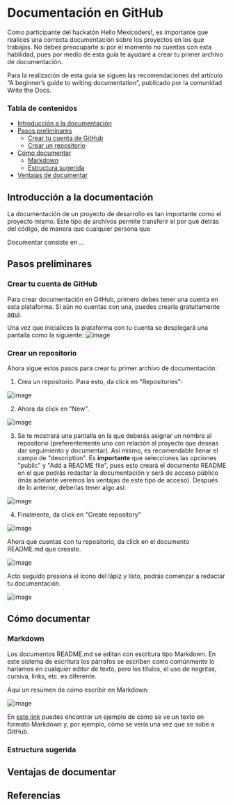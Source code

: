 # Documentación en GitHub

Como participante del hackatón Hello Mexicoders!, es importante que realices una correcta documentación sobre los proyectos en los que trabajas. No debes preocuparte si por el momento no cuentas con esta habilidad, pues por medio de esta guía te ayudaré a crear tu primer archivo de documentación.

Para la realización de esta guía se siguen las recomendaciones del artículo “A beginner’s guide to writing documentation”, publicado por la comunidad Write the Docs.

### Tabla de contenidos
* [Introducción a la documentación](#introducción-a-la-documentación)
* [Pasos preliminares](#pasos-preliminares) 
  * [Crear tu cuenta de GitHub](#crear-tu-cuenta-de-github)  
  * [Crear un repositorio](#crear-un-repositorio)
* [Cómo documentar](#cómo-documentar) 
  * [Markdown](#markdown)
  * [Estructura sugerida](#estructura-sugerida)
* [Ventajas de documentar](#ventajas-de-documentar)


## Introducción a la documentación

La documentación de un proyecto de desarrollo es tan importante como el proyecto mismo. Este tipo de archivos permite transferir el por qué detrás del código, de manera que cualquier persona que 

Documentar consiste en ...

## Pasos preliminares

### Crear tu cuenta de GitHub

Para crear documentación en GitHub, primero debes tener una cuenta en esta plataforma. Si aún no cuentas con una, puedes crearla gratuitamente [aquí](https://github.com/signup?ref_cta=Sign+up&ref_loc=header+logged+out&ref_page=%2F&source=header-home). 

Una vez que inicialices la plataforma con tu cuenta se desplegará una pantalla como la siguiente:
![image](https://user-images.githubusercontent.com/101894380/160957771-ef3ed28e-b09f-4952-9c62-6101e63c76b5.png)

### Crear un repositorio 

Ahora sigue estos pasos para crear tu primer archivo de documentación:

1) Crea un repositorio. Para esto, da click en "Repositories":

![image](https://user-images.githubusercontent.com/101894380/160957948-c8471d4f-87d0-4f8d-b15c-f1366391c160.png) 

2) Ahora da click en "New". 

![image](https://user-images.githubusercontent.com/101894380/160959053-baac65df-2097-4ddc-8f2e-bd821d9c5978.png)

3) Se te mostrará una pantalla en la que deberás asignar un nombre al repositorio (preferentemente uno con relación al proyecto que deseas dar seguimiento y documentar). Así mismo, es recomendable llenar el campo de "description". Es **importante** que selecciones las opciones "public" y "Add a README file", pues esto creará el documento README en el que podrás redactar la documentación y será de acceso público (más adelante veremos las ventajas de este tipo de acceso). Después de lo anterior, deberías tener algo así:

![image](https://user-images.githubusercontent.com/101894380/160960485-4ea5faa2-7fa7-43b3-9403-53ba83473e7c.png)

4) Finalmente, da click en "Create repository"

![image](https://user-images.githubusercontent.com/101894380/160960707-52670153-fb93-438f-8972-5547d4e2049c.png)

Ahora que cuentas con tu repositorio, da click en el documento README.md que creaste.

![image](https://user-images.githubusercontent.com/101894380/160964759-0455829c-e007-4de9-98cf-72b6f14d9c8a.png)

Acto seguido presiona el ícono del lápiz y listo, podrás comenzar a redactar tu documentación.

![image](https://user-images.githubusercontent.com/101894380/160965337-1c801cb7-469a-439f-9d90-34fa05d28da8.png)


## Cómo documentar 

### Markdown

Los documentos README.md se editan con escritura tipo Markdown. En este sistema de escritura los párrafos se escriben como comúnmente lo haríamos en cualquier editor de texto, pero los títulos, el uso de negritas, cursiva, links, etc. es diferente.

Aquí un resúmen de cómo escribir en Markdown:

![image](https://user-images.githubusercontent.com/101894380/160968419-6865d7e5-779d-41eb-9b70-09e6b10ba790.png)

En [este link](https://stackedit.io/app#) puedes encontrar un ejemplo de como se ve un texto en formato Markdown y, por ejemplo, cómo se vería una vez que se sube a GitHub. 

### Estructura sugerida


## Ventajas de documentar


## Referencias 
